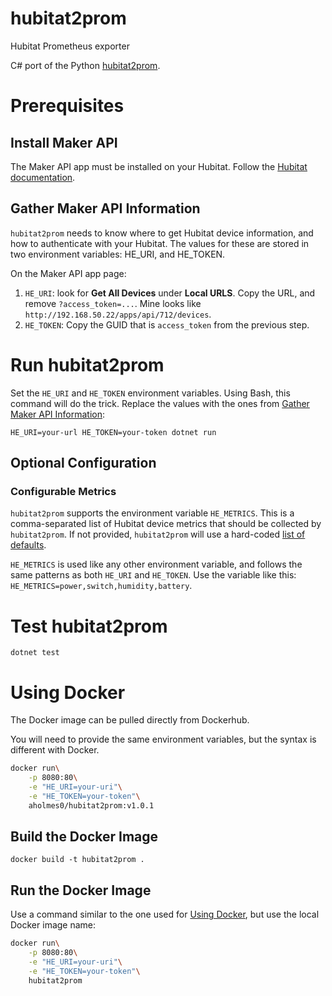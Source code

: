 # hubitat2prom
Hubitat Prometheus exporter

C# port of the Python [hubitat2prom](https://github.com/BudgetSmartHome/hubitat2prom).

# Prerequisites

## Install Maker API

The Maker API app must be installed on your Hubitat. Follow the [Hubitat documentation](https://docs.hubitat.com/index.php?title=Maker_API).

<a name="gather-maker-api-information" id="gather-maker-api-information"></a>
## Gather Maker API Information

`hubitat2prom` needs to know where to get Hubitat device information, and how to authenticate with your Hubitat. The values for these are stored in two environment variables: HE_URI, and HE_TOKEN.

On the Maker API app page:

1. `HE_URI`: look for **Get All Devices** under **Local URLS**. Copy the URL, and remove `?access_token=...`. Mine looks like `http://192.168.50.22/apps/api/712/devices`.
2. `HE_TOKEN`: Copy the GUID that is `access_token` from the previous step.

# Run hubitat2prom

Set the `HE_URI` and `HE_TOKEN` environment variables. Using Bash, this command will do the trick. Replace the values with the ones from [Gather Maker API Information](#gather-maker-api-information):

`HE_URI=your-url HE_TOKEN=your-token dotnet run`

## Optional Configuration

### Configurable Metrics
`hubitat2prom` supports the environment variable `HE_METRICS`. This is a comma-separated list of Hubitat device metrics that should be collected by `hubitat2prom`. If not provided, `hubitat2prom` will use a hard-coded [list of defaults](hubitat2prom/HubitatEnv.cs#L35-L50).

`HE_METRICS` is used like any other environment variable, and follows the same patterns as both `HE_URI` and `HE_TOKEN`. Use the variable like this: `HE_METRICS=power,switch,humidity,battery`.

# Test hubitat2prom
`dotnet test`

<a name="using-docker" id="using-docker"></a>
# Using Docker

The Docker image can be pulled directly from Dockerhub.

You will need to provide the same environment variables, but the syntax is different with Docker.

```bash
docker run\
    -p 8080:80\
    -e "HE_URI=your-uri"\
    -e "HE_TOKEN=your-token"\
    aholmes0/hubitat2prom:v1.0.1
```

## Build the Docker Image

`docker build -t hubitat2prom .`

## Run the Docker Image

Use a command similar to the one used for [Using Docker](#using-docker), but use the local Docker image name:

```bash
docker run\
    -p 8080:80\
    -e "HE_URI=your-uri"\
    -e "HE_TOKEN=your-token"\
    hubitat2prom
```